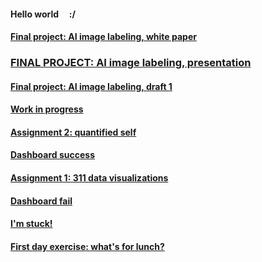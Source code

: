 #### Hello world &nbsp; &nbsp; :/

#### [Final project: AI image labeling, white paper](./008_AI-Insta_WhitePaper.md)

### [FINAL PROJECT: AI image labeling, presentation](./009_AI-Insta_Presentation.md)

#### [Final project: AI image labeling, draft 1](./008_AI-Insta_Draft1.md)

#### [Work in progress](./007_workinprogress.md)

#### [Assignment 2: quantified self](./006_assignment2-mfp.md)

#### [Dashboard success](./005_dashboardsuccess.md)

#### [Assignment 1: 311 data visualizations](./004_assignment1-parks.md)

#### [Dashboard fail](./003_dashboardfails.md)

#### [I'm stuck!](./002_sos_180601.md)

#### [First day exercise: what's for lunch?](./001_blogpost1.md)


